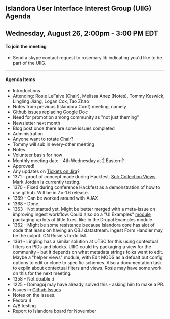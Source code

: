 ## Islandora User Interface Interest Group (UIIG) Agenda
Wednesday, August 26, 2:00pm - 3:00 PM EDT 
---

#### To join the meeting
* Send a skype contact request to rosemary.lib indicating you'd like to be part of the UIIG.

---

#### Agenda Items

- Introductions 
 - Attending: Rosie LeFaive (Chair), Melissa Anez (Notes), Tommy Keswick, Lingling Jiang, Logan Cox, Tao Zhao
-  Notes from previous (Islandora Conf) meeting, namely
 - Github issues replacing Google Doc
 - Need for promotion among community as "not just theming"
  - Newsletter next month
  - Blog post once there are some issues completed
- Administration
 - Anyone want to rotate Chair?
  - Tommy will sub in every-other meeting
 - Notes
  - Volunteer basis for now
 - Monthly meeting date - 4th Wednesday at 2 Eastern?
  - Approved!
- Any updates on [Tickets on Jira](https://jira.duraspace.org/issues/?jql=project%20%3D%20ISLANDORA%20AND%20labels%20%3D%20UIIG)?
 - 1371 - proof of concept made during Hackfest. [Solr Collection Views](https://github.com/Islandora-Labs/islandora_solr_collection_view). Mark Jordan is currently testing.
 - 1370 - Fixed during conference Hackfest as a demonstration of how to use github. Will be in 7.x-1.6 release.
 - 1369 - Can be worked around with AJAX
 - 1368 - Done.
 - 1363 - Not started yet. Might be better merged with a meta-issue on improving ingest workflow. Could also do a "UI Examples" [module](https://github.com/islandora-interest-groups/Islandora-UI-Interest-Group/issues/26) packaging up lots of little fixes, like in the Drupal Examples module.
 - 1362 - Might be some resistance because Islandora core has alot of code that leans on having an OBJ datastream. Ingest Form Handler may be the culprit. ON Rosie's to-do list.
 - 1361 - Lingling has a similar solution at UTSC for this using contextual filters on PIDs and blocks. UIIIG could try packaging a view for the community - but it depends on what metadata strings folks want to edit. Maybe a "helper views" module, with Edit MODS as a defualt but config options to edit or clone to specific schemes. Also a documentation task to explin about contextual filters and views. Rosie may have some work on this for the next meeting.
 - 1358 - Not doable :(
 - 1225 - Domagoj may have already solved this - asking him to make a PR.
- Issues in [Github Issues](https://github.com/islandora-interest-groups/Islandora-UI-Interest-Group/issues)
 - Notes on the issues.
- Fedora 4
- A/B testing
- Report to Islandora board for November



